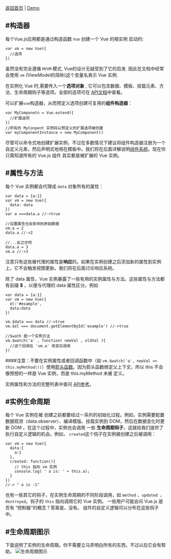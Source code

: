 [返回首页](https://github.com/dinglittle/Vue.js-start) | [Demo](https://github.com/dinglittle/Vue.js-start/blob/master/vue-demo/HelloVue.html)

#构造器
---
每个Vue.js应用都是通过构造函数 `Vue` 创建一个 Vue 的根实例 启动的:
```
var vm = new Vue({
  //选项
})
```
虽然没有完全遵循 `MVVM` 模式, Vue的设计无疑受到了它的启发. 因此在文档中经常会使用 `vm` (ViewModel的简称)这个变量名表示 Vue 实例.

在实例化 Vue 时,需要传入一个**选项对象** , 它可以包含数据、模板、挂载元素、方法、生命周期钩子等选项。全部的选项可在 [API文档](https://cn.vuejs.org/v2/api)中查看。

可以扩展`vue`构造器，从而预定义选项创建可复用的**组件构造器**：
```
var MyComponetn = Vue.extend({
  //扩展选项
})
//所有的 MyConpent 实例将以预定义的扩展选项被创建
var myComponentInstance = new MyComponent()
```
尽管可以命令式地创建扩展实例，不过在多数情况下建议将组件构造器注册为一个自定义元素，然后声明式地用在模板中。我们将在后面详解说明[组件系统](https://cn.vuejs.org/guide/components.html)。现在你只需知道所有的 Vue.js 组件 其实都是被扩展的 Vue 实例。

#属性与方法
---
每个 Vue 实例都会代理戎 `data` 对象所有的属性：
```
var data = {a:1}
var vm = new Vue({
  data: data
})
var a ===data.a //->true

//设置属性也会影响到原始数据
vm.a = 2
data.a //->2

//...反之亦然
data.a = 3
vm.a //->3
```
注意只有这些被代理的属性是**响应**的。如果在实例创建之后添加新的属性到实例上，它不会触发视图更新。我们将在后面讨论响应系统。

除了 data 属性，Vue 实例暴露了一些有用的实例属性与方法。这些属性与方法都有前缀 **$** ，以便与代理的 data 属性区分。例如
```
var data = {a:1}
var vm = new Vue({
  el:'#example',
  data:data
})

vm.$data === data //->true
vm.$el === document.getElementById('example') //->true

//$wath 是一个实例方法
vm.$watch('a' , function( newVal , oldVal ){
  //这个回调在 'vm.a' 改变后调用
})
```
####注意：不要在实例属性或者回调函数中（如 `vm.$watch('a', newVal => this.myMethod())`）使用[箭头函数](https://developer.mozilla.org/en/docs/Web/JavaScript/Reference/Functions/Arrow_functions)。因为箭头函数绑定父上下文，所以 this 不会像预想的一样是 Vue 实例，而是 this.myMethod 未被 定义。

实例属性和方法的完整列表中查问 [API参考](https://cn.vuejs.org/v2/api)。

#实例生命周期
---
每个 Vue 实例在被 创建之前都要经过一系列的初始化过程。例如，实例需要配置数据观测（data.observer）、编译模版、挂载实例到 DOM，然后在数据变化时更新 DOM 。在这个过程中，实例也会调用 一些 **生命周期钩子**，这就给我们提供了执行自定义逻辑的机会。例如， `created`这个钩子在实例被创建之后被调用：
```
var vm = new Vue({
  data:{
    a:1
  },
  created: function(){
    // this 指向 vm 实例
    console.log( ' a is: ' + this.a);
  }
})
//-> " a is :1"
```
也有一些其它的钩子，在实例生命周期的不同阶段调用，如 `method` 、`updated `、 `destroyed`。钩子的 `this` 指向调用它的 Vue 实例。 一些用户可能会问 Vue.js 是否有 “控制器”的概念？答案是，没有。 组件的自定义逻辑可以分布在这些钩子中。

#生命周期图示
---
下面说明了实例的生命周期。你不需要立马弄明白所有的东西，不过以后它会有帮助。
![生命周期图示](https://cn.vuejs.org/images/lifecycle.png)